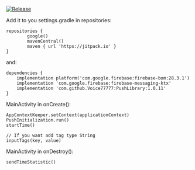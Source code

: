 [![Release](https://jitpack.io/v/PushDevonics/push-devonics-android.svg)](https://jitpack.io/#PushDevonics/push-devonics-android)

Add it to you settings.gradle in repositories:

    repositories {
            google()
            mavenCentral()
            maven { url 'https://jitpack.io' }
    }
and:

    dependencies {
        implementation platform('com.google.firebase:firebase-bom:28.3.1')
        implementation 'com.google.firebase:firebase-messaging-ktx'
        implementation 'com.github.Voice77777:PushLibrary:1.0.11'
    }
MainActivity in onCreate():

    AppContextKeeper.setContext(applicationContext)
    PushInitialization.run()
    startTime()
    
    // If you want add tag type String
    inputTags(key, value)
MainActivity in onDestroy():

    sendTimeStatistic()
